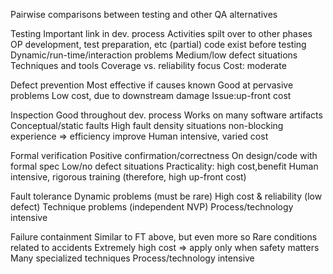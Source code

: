 Pairwise comparisons between testing and other QA alternatives

Testing
Important link in dev. process 
Activities spilt over to other phases
	OP development, test preparation, etc
	(partial) code exist before testing 
Dynamic/run-time/interaction problems
Medium/low defect situations 
Techniques and tools 
Coverage vs. reliability focus 
Cost: moderate

Defect prevention
Most effective if causes known Good at pervasive problems Low cost, due to downstream damage
Issue:up-front cost

Inspection
Good throughout dev. process 
Works on many software artifacts 
Conceptual/static faults High fault density situations
	non-blocking
	experience => efficiency improve 
Human intensive, varied cost

Formal verification
Positive confirmation/correctness 
On design/code with formal spec 
Low/no defect situations 
Practicality: high cost,benefit
Human intensive, rigorous training
(therefore, high up-front cost)

Fault tolerance
Dynamic problems (must be rare) High cost & reliability (low defect) 
Technique problems (independent NVP) 
Process/technology intensive

Failure containment
Similar to FT above, but even more so 
Rare conditions related to accidents 
Extremely high cost => apply only when safety matters 
Many specialized techniques 
Process/technology intensive
